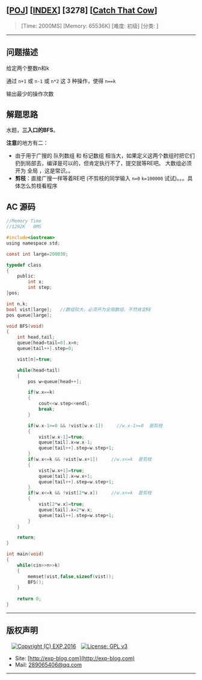 ## [[POJ](http://poj.org/)] [[INDEX](https://github.com/lyy289065406/POJ-Solving-Reports)] [3278] [[Catch That Cow](http://poj.org/problem?id=3278)]

> [Time: 2000MS] [Memory: 65536K] [难度: 初级] [分类: ]

------

## 问题描述

给定两个整数n和k

通过 `n+1` 或 `n-1` 或 `n*2` 这 3 种操作，使得 `n==k`

输出最少的操作次数

## 解题思路


水题，**三入口的BFS**。

**注意**的地方有二：

- 由于用于广搜的 队列数组 和 标记数组  相当大，如果定义这两个数组时把它们扔到局部去，编译是可以的，但肯定执行不了，提交就等RE吧。 大数组必须开为 全局 ，这是常识。。
- **剪枝**：直接广搜一样等着RE吧 (不剪枝的同学输入 `n=0`  `k=100000` 试试)。。。具体怎么剪枝看程序


## AC 源码


```c
//Memory Time 
//1292K   0MS 

#include<iostream>
using namespace std;

const int large=200030;

typedef class
{
	public:
		int x;
		int step;
}pos;

int n,k;
bool vist[large];   //数组较大，必须开为全局数组，不然肯定RE
pos queue[large];

void BFS(void)
{
	int head,tail;
	queue[head=tail=0].x=n;
	queue[tail++].step=0;

	vist[n]=true;

	while(head<tail)
	{
		pos w=queue[head++];

		if(w.x==k)
		{
			cout<<w.step<<endl;
			break;
		}

		if(w.x-1>=0 && !vist[w.x-1])     //w.x-1>=0  是剪枝
		{
			vist[w.x-1]=true;
			queue[tail].x=w.x-1;
			queue[tail++].step=w.step+1;
		}
		if(w.x<=k && !vist[w.x+1])     //w.x<=k  是剪枝
		{
			vist[w.x+1]=true;
			queue[tail].x=w.x+1;
			queue[tail++].step=w.step+1;
		}
		if(w.x<=k && !vist[2*w.x])     //w.x<=k  是剪枝
		{
			vist[2*w.x]=true;
			queue[tail].x=2*w.x;
			queue[tail++].step=w.step+1;
		}
	}

	return;
}

int main(void)
{
	while(cin>>n>>k)
	{
		memset(vist,false,sizeof(vist));
		BFS();
	}
	
	return 0;
}
```

------

## 版权声明

　[![Copyright (C) EXP,2016](https://img.shields.io/badge/Copyright%20(C)-EXP%202016-blue.svg)](http://exp-blog.com)　[![License: GPL v3](https://img.shields.io/badge/License-GPL%20v3-blue.svg)](https://www.gnu.org/licenses/gpl-3.0)
  

- Site: [http://exp-blog.com](http://exp-blog.com) 
- Mail: <a href="mailto:289065406@qq.com?subject=[EXP's Github]%20Your%20Question%20（请写下您的疑问）&amp;body=What%20can%20I%20help%20you?%20（需要我提供什么帮助吗？）">289065406@qq.com</a>


------
